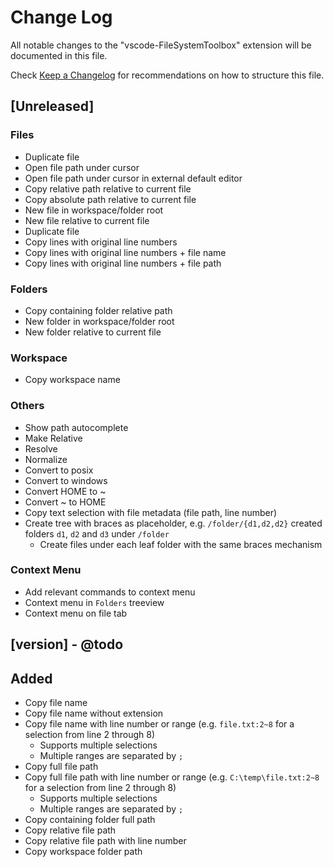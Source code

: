 # Change Log

All notable changes to the "vscode-FileSystemToolbox" extension will be documented in this file.

Check [Keep a Changelog](http://keepachangelog.com/) for recommendations on how to structure this file.

## [Unreleased]

### Files

* Duplicate file
* Open file path under cursor
* Open file path under cursor in external default editor
* Copy relative path relative to current file
* Copy absolute path relative to current file
* New file in workspace/folder root
* New file relative to current file
* Duplicate file
* Copy lines with original line numbers
* Copy lines with original line numbers + file name
* Copy lines with original line numbers + file path

### Folders

* Copy containing folder relative path
* New folder in workspace/folder root
* New folder relative to current file

### Workspace

* Copy workspace name

### Others

* Show path autocomplete
* Make Relative
* Resolve
* Normalize
* Convert to posix
* Convert to windows
* Convert HOME to ~
* Convert ~ to HOME
* Copy text selection with file metadata (file path, line number)
* Create tree with braces as placeholder, e.g. `/folder/{d1,d2,d2}` created folders `d1`, `d2` and `d3` under `/folder`
  * Create files under each leaf folder with the same braces mechanism

### Context Menu

* Add relevant commands to context menu
* Context menu in `Folders` treeview
* Context menu on file tab

## [version] - @todo

## Added

* Copy file name
* Copy file name without extension
* Copy file name with line number or range (e.g. `file.txt:2~8` for a selection from line 2 through 8)
  * Supports multiple selections
  * Multiple ranges are separated by `;`
* Copy full file path
* Copy full file path with line number or range (e.g. `C:\temp\file.txt:2~8` for a selection from line 2 through 8)
  * Supports multiple selections
  * Multiple ranges are separated by `;`
* Copy containing folder full path
* Copy relative file path
* Copy relative file path with line number
* Copy workspace folder path
